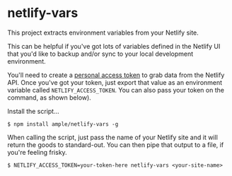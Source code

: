 # netlify-vars

This project extracts environment variables from your Netlify site.

This can be helpful if you've got lots of variables defined in the Netlify UI that you'd like to backup and/or sync to your local development environment.

You'll need to create a [personal access token](https://app.netlify.com/user/applications) to grab data from the Netlify API. Once you've got your token, just export that value as an environment variable called `NETLIFY_ACCESS_TOKEN`. You can also pass your token on the command, as shown below).

Install the script...

```
$ npm install ample/netlify-vars -g
```

When calling the script, just pass the name of your Netlify site and it will return the goods to standard-out. You can then pipe that output to a file, if you're feeling frisky.

```
$ NETLIFY_ACCESS_TOKEN=your-token-here netlify-vars <your-site-name>
```
